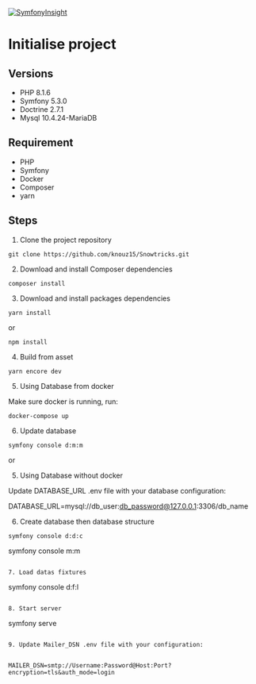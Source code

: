 [![SymfonyInsight](https://insight.symfony.com/projects/96e1976b-ac52-430f-a4aa-3e437679f26b/big.svg)](https://insight.symfony.com/projects/96e1976b-ac52-430f-a4aa-3e437679f26b)

# Initialise project

## Versions
* PHP 8.1.6
* Symfony 5.3.0
* Doctrine 2.7.1
* Mysql  10.4.24-MariaDB

## Requirement
* PHP
* Symfony 
* Docker
* Composer
* yarn

## Steps

1. Clone the project repository

````
git clone https://github.com/knouz15/Snowtricks.git
````

2. Download and install Composer dependencies

```
composer install
```

3. Download and install packages dependencies

````
yarn install
````

or

````
npm install
````

4. Build from asset

````
yarn encore dev
````

5. Using Database from docker

Make sure docker is running, run:

````
docker-compose up
````

6. Update database

````
symfony console d:m:m 

````

or 


5. Using Database without docker

Update DATABASE_URL .env file with your database configuration:


DATABASE_URL=mysql://db_user:db_password@127.0.0.1:3306/db_name


6. Create database then database structure

````
symfony console d:d:c 

````
symfony console m:m

````

7. Load datas fixtures

````
symfony console d:f:l
````

8. Start server

````
symfony serve

````

9. Update Mailer_DSN .env file with your configuration:


MAILER_DSN=smtp://Username:Password@Host:Port?encryption=tls&auth_mode=login
